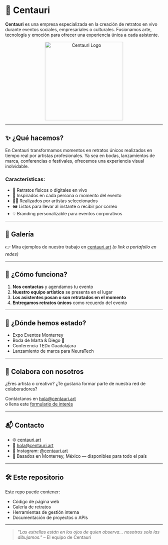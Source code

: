 # 🌌 Centauri

**Centauri** es una empresa especializada en la creación de retratos en vivo durante eventos sociales, empresariales o culturales. Fusionamos arte, tecnología y emoción para ofrecer una experiencia única a cada asistente.

<p align="center">
  <img src="ruta-del-logo.svg" alt="Centauri Logo" width="250"/>
</p>

---

## ✨ ¿Qué hacemos?

En Centauri transformamos momentos en retratos únicos realizados en tiempo real por artistas profesionales. Ya sea en bodas, lanzamientos de marca, conferencias o festivales, ofrecemos una experiencia visual inolvidable.

### Características:

- 🎨 Retratos físicos o digitales en vivo
- 📸 Inspirados en cada persona o momento del evento
- 🧑‍🎨 Realizados por artistas seleccionados
- 🖼️ Listos para llevar al instante o recibir por correo
- 💡 Branding personalizable para eventos corporativos

---

## 📸 Galería

👉 Mira ejemplos de nuestro trabajo en [centauri.art](https://centauri.art) *(o link a portafolio en redes)*

---

## 🧩 ¿Cómo funciona?

1. **Nos contactas** y agendamos tu evento
2. **Nuestro equipo artístico** se presenta en el lugar
3. **Los asistentes posan o son retratados en el momento**
4. **Entregamos retratos únicos** como recuerdo del evento

---

## 🚀 ¿Dónde hemos estado?

- Expo Eventos Monterrey
- Boda de Marta & Diego 💍
- Conferencia TEDx Guadalajara
- Lanzamiento de marca para NeuraTech

---

## 🤝 Colabora con nosotros

¿Eres artista o creativo? ¿Te gustaría formar parte de nuestra red de colaboradores?

Contáctanos en [hola@centauri.art](mailto:hola@centauri.art)  
o llena este [formulario de interés](#)

---

## 📬 Contacto

- 🌐 [centauri.art](https://centauri.art)
- 📧 hola@centauri.art
- 📸 Instagram: [@centauri.art](https://instagram.com/centauri.art)
- 📍 Basados en Monterrey, México — disponibles para todo el país

---

## 🛠️ Este repositorio

Este repo puede contener:

- Código de página web
- Galería de retratos
- Herramientas de gestión interna
- Documentación de proyectos o APIs

---

> _"Las estrellas están en los ojos de quien observa... nosotros solo las dibujamos."_ – El equipo de Centauri
